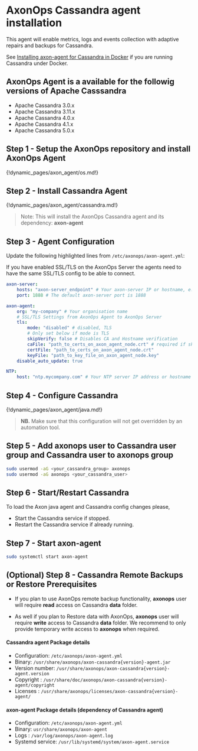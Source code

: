 # AxonOps Cassandra agent installation

This agent will enable metrics, logs and events collection with adaptive repairs and backups for Cassandra.

See [Installing axon-agent for Cassandra in Docker](docker.md) if you are running Cassandra under Docker.

## AxonOps Agent is a available for the followig versions of Apache Casssandra

* Apache Cassandra 3.0.x
* Apache Cassandra 3.11.x
* Apache Cassandra 4.0.x
* Apache Cassandra 4.1.x
* Apache Cassandra 5.0.x


## Step 1 - Setup the AxonOps repository and install AxonOps Agent

{!dynamic_pages/axon_agent/os.md!}

## Step 2 - Install Cassandra Agent

{!dynamic_pages/axon_agent/cassandra.md!}

> Note: This will install the AxonOps Cassandra agent and its dependency: **axon-agent**

## Step 3 - Agent Configuration

Update the following highlighted lines from `/etc/axonops/axon-agent.yml`:

If you have enabled SSL/TLS on the AxonOps Server the agents need to have the same SSL/TLS config to be able to connect.

``` yaml hl_lines="2 6"
axon-server:
    hosts: "axon-server_endpoint" # Your axon-server IP or hostname, e.g. axonops.mycompany.com
    port: 1888 # The default axon-server port is 1888

axon-agent:
    org: "my-company" # Your organisation name
    # SSL/TLS Settings from AxonOps Agent to AxonOps Server
    tls:
        mode: "disabled" # disabled, TLS
        # Only set below if mode is TLS
        skipVerify: false # Disables CA and Hostname verification
        caFile: "path_to_certs_on_axon_agent_node.crt" # required if skipVerify is not set and you are using a self-signed cert
        certFile: "path_to_certs_on_axon_agent_node.crt"
        keyFile: "path_to_key_file_on_axon_agent_node.key"
    disable_auto_update: true

NTP:
    host: "ntp.mycompany.com" # Your NTP server IP address or hostname 
```

## Step 4 - Configure Cassandra

{!dynamic_pages/axon_agent/java.md!}

> **NB.** Make sure that this configuration will not get overridden by an automation tool.

## Step 5 - Add axonops user to Cassandra user group and Cassandra user to axonops group

``` bash
sudo usermod -aG <your_cassandra_group> axonops
sudo usermod -aG axonops <your_cassandra_user>
```

## Step 6 - Start/Restart Cassandra

To load the Axon java agent and Cassandra config changes please,

- Start the Cassandra service if stopped.
- Restart the Cassandra service if already running.

## Step 7 - Start axon-agent
``` bash
sudo systemctl start axon-agent
```

## (Optional) Step 8 - Cassandra Remote Backups or Restore Prerequisites

* If you plan to use AxonOps remote backup functionality, **axonops** user will require **read** access on Cassandra **data** folder.

* As well if you plan to Restore data with AxonOps,  **axonops** user will require **write** access to Cassandra **data** folder. We recommend to only provide temporary write access to **axonops** when required.


#### Cassandra agent Package details

* Configuration: `/etc/axonops/axon-agent.yml`
* Binary: `/usr/share/axonops/axon-cassandra{version}-agent.jar`
* Version number: `/usr/share/axonops/axon-cassandra{version}-agent.version`
* Copyright : `/usr/share/doc/axonops/axon-cassandra{version}-agent/copyright`
* Licenses : `/usr/share/axonops/licenses/axon-cassandra{version}-agent/`

#### axon-agent Package details (dependency of Cassandra agent)

* Configuration: `/etc/axonops/axon-agent.yml`
* Binary: `usr/share/axonops/axon-agent`
* Logs : `/var/log/axonops/axon-agent.log`
* Systemd service: `/usr/lib/systemd/system/axon-agent.service`
